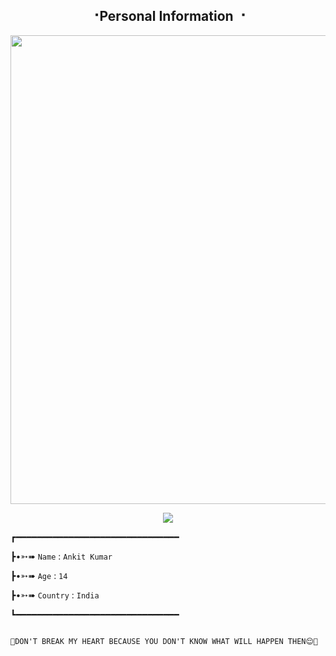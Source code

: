 <h2 align="center"><b> ⠐Personal Information ⠐ </b></h2>

<p align='Middle'><a href='https://t.me/GODOPBOY'><img src='https://te.legra.ph/file/5f1cf8dce076ee7558b46.jpg' width='750"'></a></p>

<p align="center">
  <img src="https://readme-typing-svg.herokuapp.com?color=F77247&width=420&lines=NOOB+IN+CODINGS%E2%9C%8C%EF%B8%8F;NOOB+IN+CODINGS%E2%9D%A4%EF%B8%8F">
</p> 


┏━━━━━━━━━━━━━━━━━━━━━━━━━━━━━━━

┣•➳➠ ```Name``` : ```Ankit Kumar```

┣•➳➠ ```Age``` : ```14```

┣•➳➠ ```Country``` : ```India```

┗━━━━━━━━━━━━━━━━━━━━━━━━━━━━━━━


```

💙DON'T BREAK MY HEART BECAUSE YOU DON'T KNOW WHAT WILL HAPPEN THEN😌💙

```






<!---
GODOP-ANKIT/GODOP-ANKIT is a ✨ special ✨ repository because its `README.md` (this file) appears on your GitHub profile.
You can click the Preview link to take a look at your changes.
---> 
